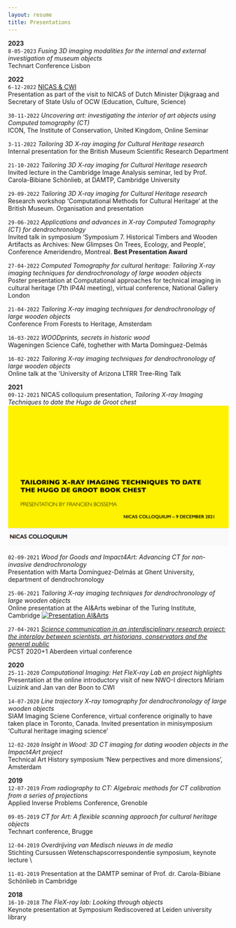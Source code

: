 ```yaml
---
layout: resume
title: Presentations
---
```

__2023__ \
`8-05-2023` *Fusing 3D imaging modalities for the internal and external investigation of museum objects* \
Technart Conference Lisbon


__2022__ \
`6-12-2022` [NICAS & CWI](https://www.nicas-research.nl/visit-by-minister-dijkgraaf-and-state-secretary-uslu/) \
Presentation as part of the visit to NICAS of Dutch Minister Dijkgraag and Secretary of State Uslu of OCW (Education, Culture, Science)

`30-11-2022` *Uncovering art: investigating the interior of art objects using Computed tomography (CT)* \
ICON, The Institute of Conservation, United Kingdom, Online Seminar

`3-11-2022` *Tailoring 3D X-ray imaging for Cultural Heritage research* \
Internal presentation for the British Museum Scientific Research Department

`21-10-2022` *Tailoring 3D X-ray imaging for Cultural Heritage research* \
Invited lecture in the Cambridge Image Analysis seminar, led by Prof. Carola-Bibiane Schönlieb, at DAMTP, Cambridge University

`29-09-2022` *Tailoring 3D X-ray imaging for Cultural Heritage research* \
Research workshop ‘Computational Methods for Cultural Heritage’ at the British Museum. Organisation and presentation 

`29-06-2022` *Applications and advances in X-ray Computed Tomography (CT) for dendrochronology* \
Invited talk in symposium ‘Symposium 7. Historical Timbers and Wooden Artifacts as Archives: New Glimpses On Trees, Ecology, and People’, Conference Ameridendro, Montreal. **Best Presentation Award**

`27-04-2022` *Computed Tomography for cultural heritage: Tailoring X-ray imaging techniques for dendrochronology of large wooden objects* \
Poster presentation at Computational approaches for technical imaging in cultural heritage (7th IP4AI meeting), virtual conference, National Gallery London

`21-04-2022` *Tailoring X-ray imaging techniques for dendrochronology of large wooden objects* \
Conference From Forests to Heritage, Amsterdam

`16-03-2022` *WOODprints, secrets in historic wood* \
Wageningen Science Café, toghether with Marta Domínguez-Delmás

`16-02-2022` *Tailoring X-ray imaging techniques for dendrochronology of large wooden objects* \
Online talk at the 'University of Arizona LTRR Tree-Ring Talk

__2021__ \
`09-12-2021` NICAS colloquium presentation, *Tailoring X-ray Imaging Techniques to date the Hugo de Groot chest* \
[![Presentation NICAS](/images/Bossema_nicas.png)](https://youtu.be/tY1gDk12zCA)

`02-09-2021` *Wood for Goods and Impact4Art: Advancing CT for non-invasive dendrochronology* \
Presentation with Marta Domínguez-Delmás at Ghent University, department of dendrochronology

`25-06-2021` *Tailoring X-ray imaging techniques for dendrochronology of large wooden objects*  \
Online presentation at the AI&Arts webinar of the Turing Institute, Cambridge
[![Presentation AI&Arts](/images/Bossema_25_06_2021.png)](https://www.youtube.com/watch?v=vBB149Togl0)

`27-04-2021` [*Science communication in an interdisciplinary research project: the interplay between scientists, art historians, conservators and the general public*](https://conference.pcst.co/program/abstract/1121 ) \
PCST 2020+1 Aberdeen virtual conference


__2020__ \
`25-11-2020` *Computational Imaging: Het FleX-ray Lab en project highlights*\
Presentation at the online introductory visit of new NWO-I directors Miriam Luizink and Jan van der Boon to CWI

`14-07-2020` *Line trajectory X-ray tomography for dendrochronology of large wooden objects*  \
SIAM Imaging Sciene Conference, virtual conference originally to have taken place in Toronto, Canada. Invited presentation in minisymposium ‘Cultural heritage imaging science’

`12-02-2020` *Insight in Wood: 3D CT imaging for dating wooden objects in the Impact4Art project*  \
Technical Art History symposium ‘New perpectives and more dimensions’, Amsterdam

__2019__ \
`12-07-2019` *From radiography to CT: Algebraic methods for CT calibration from a series of projections* \
Applied Inverse Problems Conference, Grenoble

`09-05-2019` *CT for Art: A flexible scanning approach for cultural heritage objects*  \
Technart conference, Brugge 

`12-04-2019` *Overdrijving van Medisch nieuws in de media*  \
Stichting Cursussen Wetenschapscorrespondentie symposium, keynote lecture \

`11-01-2019` Presentation at the DAMTP seminar of Prof. dr. Carola-Bibiane Schönlieb in Cambridge 

__2018__ \
`16-10-2018` *The FleX-ray lab: Looking through objects* \
Keynote presentation at Symposium Rediscovered at Leiden university library 
